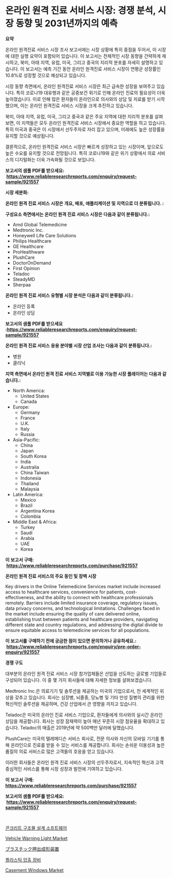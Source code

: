 <p><h1>온라인 원격 진료 서비스 시장: 경쟁 분석, 시장 동향 및 2031년까지의 예측</h1></p><p><strong>요약</strong></p>
<p><p>온라인 원격진료 서비스 시장 조사 보고서에는 시장 상황에 특히 중점을 두어서, 이 시장에 대한 실행 요약이 포함되어 있습니다. 이 보고서는 전체적인 시장 동향을 간략하게 제시하고, 북미, 아태 지역, 유럽, 미국, 그리고 중국의 지리적 분포를 자세히 설명하고 있습니다. 이 보고서는 예측 기간 동안 온라인 원격진료 서비스 시장이 연평균 성장률인 10.8%로 성장할 것으로 예상되고 있습니다. </p><p>시장 동향 측면에서, 온라인 원격진료 서비스 시장은 최근 급속한 성장을 보여주고 있습니다. 특히 코로나19 대유행과 같은 공중보건 위기로 인해 온라인 진료의 필요성이 더욱 높아졌습니다. 이로 인해 많은 환자들이 온라인으로 의사와의 상담 및 치료를 받기 시작했으며, 이는 온라인 원격진료 서비스 시장을 크게 추진하고 있습니다.</p><p>북미, 아태 지역, 유럽, 미국, 그리고 중국과 같은 주요 지역에 대한 지리적 분포를 살펴보면, 이 지역들은 모두 온라인 원격진료 서비스 시장에서 중요한 역할을 하고 있습니다. 특히 미국과 중국은 이 시장에서 선두주자로 자리 잡고 있으며, 미래에도 높은 성장률을 유지할 것으로 예상됩니다.</p><p>결론적으로, 온라인 원격진료 서비스 시장은 빠르게 성장하고 있는 시장이며, 앞으로도 높은 수요를 유지할 것으로 전망됩니다. 특히 코로나19와 같은 위기 상황에서 의료 서비스의 디지털화는 더욱 가속화될 것으로 보입니다.</p></p>
<p><strong>보고서의 샘플 PDF를 받으세요: &nbsp;<a href="https://www.reliableresearchreports.com/enquiry/request-sample/921557">https://www.reliableresearchreports.com/enquiry/request-sample/921557</a></strong></p>
<p><strong>시장 세분화:</strong></p>
<p><strong> 온라인 원격 진료 서비스 시장은 개요, 배포, 애플리케이션 및 지역으로 더 분류됩니다. :</strong></p>
<p><strong>구성요소 측면에서는 온라인 원격 진료 서비스 시장은 다음과 같이 분류됩니다.:</strong></p>
<p><ul><li>Amd Global Telemedicine</li><li>Medtronic Inc.</li><li>Honeywell Life Care Solutions</li><li>Philips Healthcare</li><li>GE Healthcare</li><li>ProHealthware</li><li>PlushCare</li><li>DoctorOnDemand</li><li>First Opinion</li><li>Teladoc</li><li>SteadyMD</li><li>Sherpaa</li></ul></p>
<p><strong> 온라인 원격 진료 서비스 유형별 시장 분석은 다음과 같이 분류됩니다.:</strong></p>
<p><ul><li>온라인 등록</li><li>온라인 상담</li></ul></p>
<p><strong>보고서의 샘플 PDF를 받으세요 :<a href="https://www.reliableresearchreports.com/enquiry/request-sample/921557">https://www.reliableresearchreports.com/enquiry/request-sample/921557</a></strong></p>
<p><strong> 온라인 원격 진료 서비스 응용 분야별 시장 산업 조사는 다음과 같이 분류됩니다.:</strong></p>
<p><ul><li>병원</li><li>클리닉</li></ul></p>
<p><strong>지역 측면에서 온라인 원격 진료 서비스 지역별로 이용 가능한 시장 플레이어는 다음과 같습니다.:</strong></p>
<p><ul>
    <li>
        North America:
        <ul>
            <li>United States</li>
            <li>Canada</li>
        </ul>
    </li>
    <li>
        Europe:
        <ul>
            <li>Germany</li>
            <li>France</li>
            <li>U.K.</li>
            <li>Italy</li>
            <li>Russia</li>
        </ul>
    </li>
    <li>
        Asia-Pacific:
        <ul>
            <li>China</li>
            <li>Japan</li>
            <li>South Korea</li>
            <li>India</li>
            <li>Australia</li>
            <li>China Taiwan</li>
            <li>Indonesia</li>
            <li>Thailand</li>
            <li>Malaysia</li>
        </ul>
    </li>
    <li>
        Latin America:
        <ul>
            <li>Mexico</li>
            <li>Brazil</li>
            <li>Argentina Korea</li>
            <li>Colombia</li>
        </ul>
    </li>
    <li>
        Middle East & Africa:
        <ul>
            <li>Turkey</li>
            <li>Saudi</li>
            <li>Arabia</li>
            <li>UAE</li>
            <li>Korea</li>
        </ul>
    </li>
    </ul></p>
<p><strong>이 보고서 구매: &nbsp;<a href="https://www.reliableresearchreports.com/purchase/921557">https://www.reliableresearchreports.com/purchase/921557</a></strong></p>
<p><strong>온라인 원격 진료 서비스의 주요 동인 및 장벽 시장</strong></p>
<p><p>Key drivers in the Online Telemedicine Services market include increased access to healthcare services, convenience for patients, cost-effectiveness, and the ability to connect with healthcare professionals remotely. Barriers include limited insurance coverage, regulatory issues, data privacy concerns, and technological limitations. Challenges faced in the market include ensuring the quality of care delivered online, establishing trust between patients and healthcare providers, navigating different state and country regulations, and addressing the digital divide to ensure equitable access to telemedicine services for all populations.</p></p>
<p><strong>이 보고서를 구매하기 전에 궁금한 점이 있으면 문의하거나 공유하세요.: &nbsp;<a href="https://www.reliableresearchreports.com/enquiry/pre-order-enquiry/921557">https://www.reliableresearchreports.com/enquiry/pre-order-enquiry/921557</a></strong></p>
<p><strong>경쟁 구도</strong></p>
<p><p>대부분의 온라인 원격 진료 서비스 시장 참가업체들은 산업을 선도하는 글로벌 기업들로 구성되어 있습니다. 이 중 몇 가지 회사들에 대해 자세한 정보를 살펴보겠습니다.</p><p>Medtronic Inc.은 의료기기 및 솔루션을 제공하는 미국의 기업으로서, 전 세계적인 위상을 갖추고 있습니다. 회사는 심장병, 뇌졸중, 당뇨병 및 기타 만성 질병의 관리를 위한 혁신적인 솔루션을 제공하며, 건강 산업에서 큰 영향을 끼치고 있습니다.</p><p>Teladoc은 미국의 온라인 진료 서비스 기업으로, 환자들에게 의사와의 실시간 온라인 상담을 제공합니다. 회사는 성장 잠재력이 높아 매년 꾸준히 시장 점유율을 확대하고 있습니다. Teladoc의 매출은 2019년에 약 500백만 달러에 달했습니다.</p><p>PlushCare는 미국의 텔레메디슨 서비스 회사로, 전문 의사와 자신의 모바일 기기를 통해 온라인으로 진료를 받을 수 있는 서비스를 제공합니다. 회사는 손쉬운 이용성과 높은 품질의 의료 서비스로 많은 고객들의 호응을 얻고 있습니다.</p><p>이러한 회사들은 온라인 원격 진료 서비스 시장의 선두주자로서, 지속적인 혁신과 고객 중심적인 서비스를 통해 시장 성장과 발전에 기여하고 있습니다.</p></p>
<p><strong>이 보고서 구매: &nbsp; <a href="https://www.reliableresearchreports.com/purchase/921557">https://www.reliableresearchreports.com/purchase/921557</a></strong></p>
<p><strong>보고서의 샘플 PDF를 받으세요: &nbsp;<a href="https://www.reliableresearchreports.com/enquiry/request-sample/921557">https://www.reliableresearchreports.com/enquiry/request-sample/921557</a></strong><strong></strong></p>
<p>&nbsp;</p>
<p><p><a href="https://github.com/sougarounis/Market-Research-Report-List-2/blob/main/6489027182232.md">콘크리트 구조물 설계 소프트웨어</a></p><p><a href="https://github.com/Hazelklievgspy6vdcsmu106w/Market-Research-Report-List-1/blob/main/vehicle-warning-light-market.md">Vehicle Warning Light Market</a></p><p><a href="https://github.com/lababdou/Market-Research-Report-List-2/blob/main/1829952182236.md">プラスチック押出成形装置</a></p><p><a href="https://github.com/laholand/Market-Research-Report-List-2/blob/main/8344501182231.md">플라스틱 압출 장비</a></p><p><a href="https://github.com/ChiragRp1/Market-Research-Report-List-3/blob/main/casement-windows-market.md">Casement Windows Market</a></p></p>